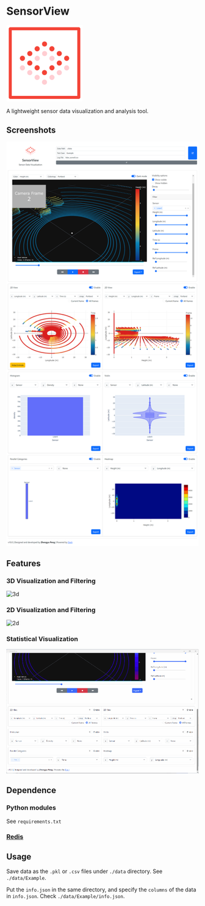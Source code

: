 # SensorView

<img src="./assets/sensorview_logo.svg" alt="logo" width="200"/>

A lightweight sensor data visualization and analysis tool.

## Screenshots

<img src="./assets/sensorview.png" alt="sensorview" width="600"/>

## Features

### 3D Visualization and Filtering

<img src="./assets/3d.gif" alt="3d" width="600"/>

### 2D Visualization and Filtering

<img src="./assets/2d.gif" alt="2d" width="600"/>

### Statistical Visualization

<img src="./assets/stat.gif" alt="stat" width="600"/>

## Dependence

### Python modules

See `requirements.txt`

### [Redis](https://redis.io/)

## Usage

Save data as the `.pkl` or `.csv` files under `./data` directory. See `./data/Example`.

Put the `info.json` in the same directory, and specify the `columns` of the data in `info.json`. Check `./data/Example/info.json`.
